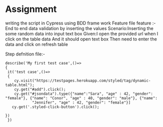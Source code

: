 # Assignment

writing the script in Cypress using BDD frame work
Feature file 
feature :-End to end data validation by inserting the values
   Scenario:Inserting the some random data into input text box
   Given:I open the provided url
   when I click on the table data
   And it should open text box
   Then need to enter the data and click on refresh table

Step defnition file:-

    describe('My first test case',()=>
    {
     it('test case',()=>
     {
        cy.visit("https://testpages.herokuapp.com/styled/tag/dynamic-table.html");
        cy.get("#add").click();
        cy.get("#jsondata").type({"name":"Sara", "age" : 42, "gender": "female"}, {"name": "Conor", "age" : 40, "gender": "male"}, {"name":
                "Jennifer", "age" : 42, "gender": "female"}]
       cy.get('.styled-click-button').click();
       
    })
     })
